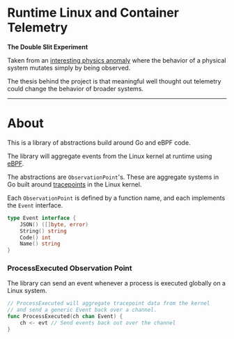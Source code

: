 # Runtime Linux and Container Telemetry 

**The Double Slit Experiment**

Taken from an [interesting physics anomaly](https://en.wikipedia.org/wiki/Double-slit_experiment) where the behavior of a physical system mutates simply by being observed.

The thesis behind the project is that meaningful well thought out telemetry could change the behavior of broader systems.

---

# About

This is a library of abstractions build around Go and eBPF code. 

The library will aggregate events from the Linux kernel at runtime using [eBPF](https://ebpf.io/).

The abstractions are `ObservationPoint`'s. These are aggregate systems in Go built around [tracepoints](https://www.kernel.org/doc/html/latest/trace/tracepoints.html) in the Linux kernel.

Each `ObservationPoint` is defined by a function name, and each implements the `Event` interface.

```go 
type Event interface {
	JSON() ([]byte, error)
	String() string
	Code() int
	Name() string
}
```

### ProcessExecuted Observation Point

The library can send an event whenever a process is executed globally on a Linux system.

```go
// ProcessExecuted will aggregate tracepoint data from the kernel
// and send a generic Event back over a channel.
func ProcessExecuted(ch chan Event) {
	ch <- evt // Send events back out over the channel
}
```


